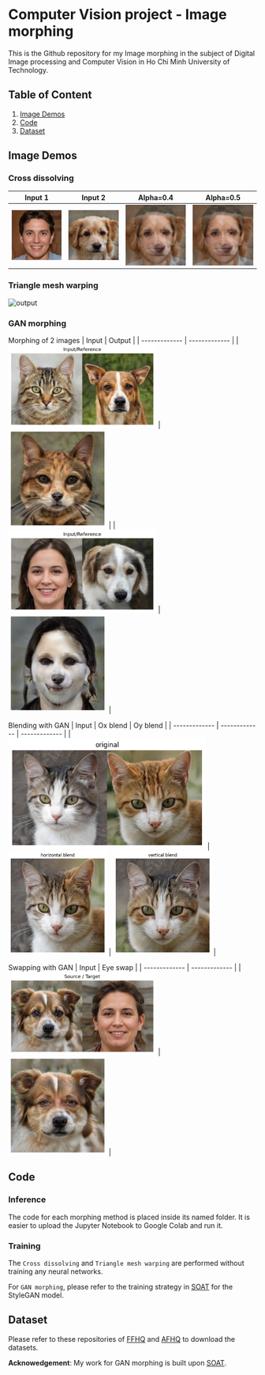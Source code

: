 # Computer Vision project - Image morphing

This is the Github repository for my Image morphing in the subject of Digital Image processing and Computer Vision in Ho Chi Minh University of Technology.


## Table of Content
1. [Image Demos](#image-demos)
2. [Code](#code)
3. [Dataset](#dataset)

## Image Demos

### Cross dissolving

| Input 1  | Input 2 | Alpha=0.4 | Alpha=0.5 |
| ------------- | ------------- | ------------- | ------------- |
| <img src="./cross_dissolving/human.jpg" alt="output" width="200"/>  | <img src="./cross_dissolving/dog.jpg" alt="output" width="200"/>  | <img src="./cross_dissolving/morphed_image_04.png" alt="output" width="200"/>  | <img src="./cross_dissolving/morphed_image_05.png" alt="output" width="200"/> | 


### Triangle mesh warping

<img src="triangle_mesh_warping/tri_demo.gif" alt="output" width="200"/>

### GAN morphing

Morphing of 2 images
| Input | Output |
| ------------- | ------------- |
| <img src="GAN_morphing/cat_dog.png" alt="output" width="300"/> | <img src="GAN_morphing/car_dog_morph.png" alt="output" width="200"/> |
| <img src="GAN_morphing/human_dog.png" alt="output" width="300"/> | <img src="GAN_morphing/human_dog_morph.png" alt="output" width="200"/> |

Blending with GAN
| Input | Ox blend | Oy blend |
| ------------- | ------------- | ------------- |
| <img src="GAN_morphing/2_cat.png" alt="output" width="400"/>  | <img src="GAN_morphing/horizontal_blend.png" alt="output" width="200"/>  | <img src="GAN_morphing/vertical_blend.png" alt="output" width="200"/>  | 

Swapping with GAN
| Input | Eye swap |
| ------------- | ------------- |
| <img src="GAN_morphing/swap_eye.png" alt="output" width="300"/>  | <img src="GAN_morphing/swap_eye_output.png" alt="output" width="200"/>  | 
## Code

### Inference

The code for each morphing method is placed inside its named folder. It is easier to upload the Jupyter Notebook to Google Colab and run it.

### Training

The `Cross dissolving` and `Triangle mesh warping` are performed without training any neural networks.

For `GAN morphing`, please refer to the training strategy in [SOAT](https://github.com/mchong6/SOAT.git) for the StyleGAN model.

## Dataset

Please refer to these repositories of [FFHQ](https://github.com/NVlabs/ffhq-dataset) and [AFHQ](https://github.com/clovaai/stargan-v2) to download the datasets.

**Acknowedgement**: My work for GAN morphing is built upon [SOAT](https://github.com/mchong6/SOAT.git).
